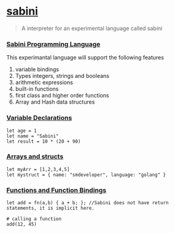 # [sabini]()
> A interpreter for an experimental language called sabini

### [Sabini Programming Language]()
This experimantal language will support the following features
1. variable bindings
2. Types integers, strings and booleans
3. arithmetic expressions
4. built-in functions
5. first class and higher order functions
6. Array and Hash data structures

### [Variable Declarations]()
```
let age = 1
let name = "Sabini"
let result = 10 * (20 + 90)
```
### [Arrays and structs]()
```
let myArr = [1,2,3,4,5]
let mystruct = { name: "smdeveloper", language: "golang" }
```
### [Functions and Function Bindings]()
```
let add = fn(a,b) { a + b; }; //Sabini does not have return statements, it is implicit here.

# calling a function
add(12, 45)

```
